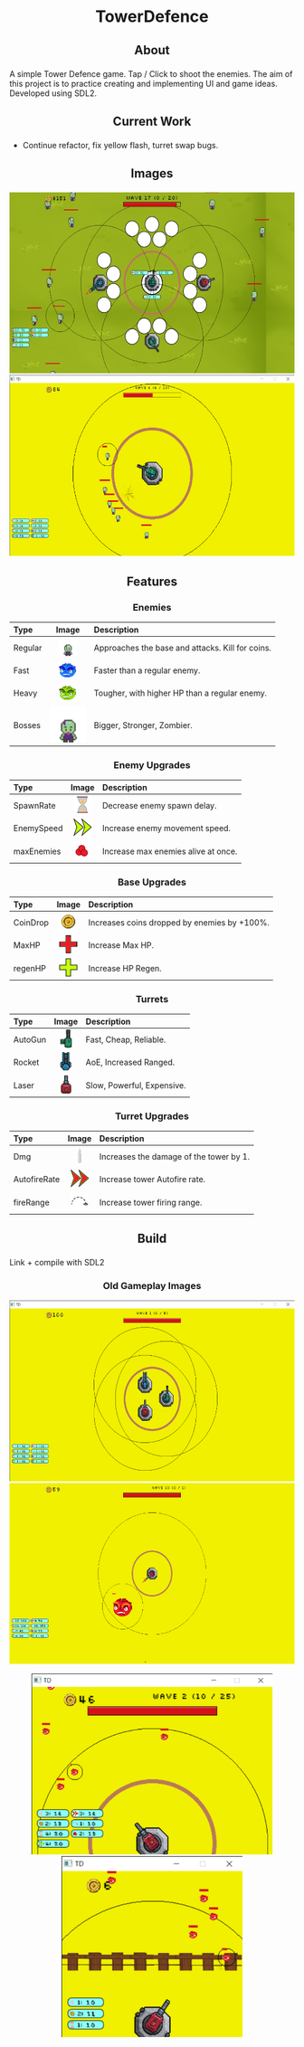 # <p align="center">TowerDefence</p>
## <p align="center">About</p>
A simple Tower Defence game. Tap / Click to shoot the enemies.
The aim of this project is to practice creating and implementing UI and game ideas. Developed using SDL2.
## <p align="center">Current Work</p>
- Continue refactor, fix yellow flash, turret swap bugs.

## <p align="center">Images</p>
<p align="center"><img src="gameplayImages/TD_20_04_2023_TowerUpgrade.png" height="320"> <img src="gameplayImages/TD_15_04_2023_Enemy_Sprites-8d.png" height="320"></p>

## <p align="center">Features</p>
### <p align="center">Enemies</p>
| Type | Image | Description |
|:---|:---:|:---|
| Regular | <img src="Walk_Sprites/EnemySample.png" height="32"> | Approaches the base and attacks. Kill for coins. |
| Fast | <img src="images/blueEnemy.png" height="32"> | Faster than a regular enemy. |
| Heavy | <img src="images/greenEnemy.png" height="32"> | Tougher, with higher HP than a regular enemy. |
| Bosses | <img src="Walk_Sprites/EnemySample.png" height="64"> | Bigger, Stronger, Zombier. |
### <p align="center">Enemy Upgrades</p>
| Type | Image | Description |
|:---|:---:|:---|
| SpawnRate | <img src="images/Hourglass.png" height="32"> | Decrease enemy spawn delay. |
| EnemySpeed | <img src="images/speedIcon.png" height="32"> | Increase enemy movement speed. |
| maxEnemies | <img src="images/maxEnemyIcon.png" height="32"> | Increase max enemies alive at once. |
### <p align="center">Base Upgrades</p>
| Type | Image | Description |
|:---|:---:|:---|
| CoinDrop | <img src="images/coin.png" height="32"> | Increases coins dropped by enemies by +100%. |
| MaxHP | <img src="images/maxHPIcon.png" height="32"> | Increase Max HP. |
| regenHP | <img src="images/regenHPIcon.png" height="32"> | Increase HP Regen. |
### <p align="center">Turrets</p>
| Type | Image | Description |
|:---|:---:|:---|
| AutoGun | <img src="td_basic_towers/MG3.png" height="32"> | Fast, Cheap, Reliable. |
| Rocket | <img src="td_basic_towers/Missile_Launcher.png" height="32"> | AoE, Increased Ranged. |
| Laser | <img src="td_basic_towers/Cannon.png" height="32"> | Slow, Powerful, Expensive. |
### <p align="center">Turret Upgrades</p>
| Type | Image | Description |
|:---|:---:|:---|
| Dmg | <img src="images/bullet.png" height="32"> | Increases the damage of the tower by 1. |
| AutofireRate | <img src="images/autofireIcon.png" height="32"> | Increase tower Autofire rate. |
| fireRange | <img src="images/rangeIcon.png" height="32"> | Increase tower firing range. |

## <p align="center">Build</p>
Link + compile with SDL2

### <p align="center">Old Gameplay Images</p>
<p align="center"><img src="gameplayImages/TD_15_04_2023_multiTurret.png" height="320"> <img src="gameplayImages/TD_13_04_2023_boss.png" height="320"></p>
<p align="center"><img src="Gameplay_08042023.png" height="320"> <img src="Gameplay.png" width="320" height="320"></p>

